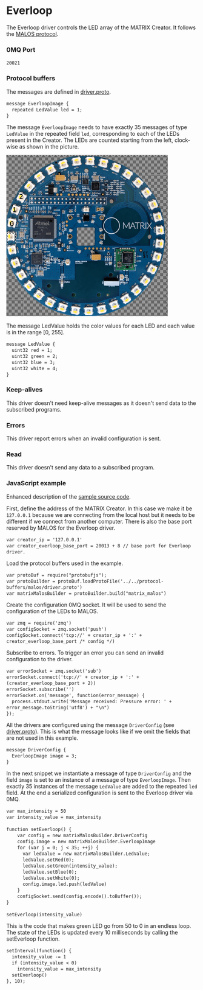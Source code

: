 # Everloop

The Everloop driver controls the LED array of the MATRIX Creator.
It follows the [MALOS protocol](../README.md#protocol).

### 0MQ Port
```
20021
```

### Protocol buffers

The messages are defined in [driver.proto](https://github.com/matrix-io/protocol-buffers/blob/master/malos/driver.proto).

```
message EverloopImage {
  repeated LedValue led = 1;
}
```

The message `EverloopImage` needs to have exactly 35 messages of type `LedValue` in the repeated field `led`,
corresponding to each of the LEDs present in the Creator. The LEDs are counted starting from the left, clock-wise
as shown in the picture.

![Everloop LEDs](creator-front-everloop-leds.png)

The message LedValue holds the color values for each LED and each value is in the range [0, 255].

```
message LedValue {
  uint32 red = 1;
  uint32 green = 2;
  uint32 blue = 3;
  uint32 white = 4;
}
```

### Keep-alives

This driver doesn't need keep-alive messages as it doesn't send data to the subscribed programs.

### Errors

This driver report errors when an invalid configuration is sent.

### Read

This driver doesn't send any data to a subscribed program.

### JavaScript example

Enhanced description of the [sample source code](../src/js_test/test_everloop.js).


First, define the address of the MATRIX Creator. In this case we make it be `127.0.0.1`
because we are connecting from the local host but it needs to be different if we
connect from another computer. There is also the base port reserved by MALOS for
the Everloop driver.

```
var creator_ip = '127.0.0.1'
var creator_everloop_base_port = 20013 + 8 // base port for Everloop driver.
```

Load the protocol buffers used in the example.

```
var protoBuf = require("protobufjs");
var protoBuilder = protoBuf.loadProtoFile('../../protocol-buffers/malos/driver.proto')
var matrixMalosBuilder = protoBuilder.build("matrix_malos")
```

Create the configuration 0MQ socket. It will be used to send the configuration of the LEDs to MALOS.

```
var zmq = require('zmq')
var configSocket = zmq.socket('push')
configSocket.connect('tcp://' + creator_ip + ':' + creator_everloop_base_port /* config */)
```

Subscribe to errors. To trigger an error you can send an invalid configuration to the driver.

```
var errorSocket = zmq.socket('sub')
errorSocket.connect('tcp://' + creator_ip + ':' + (creator_everloop_base_port + 2))
errorSocket.subscribe('')
errorSocket.on('message', function(error_message) {
  process.stdout.write('Message received: Pressure error: ' + error_message.toString('utf8') + "\n")
});
```

All the drivers are configured using the message `DriverConfig` (see [driver.proto](https://github.com/matrix-io/protocol-buffers/blob/master/malos/driver.proto)).
This is what the message looks like if we omit the fields that are not used in this example.

    message DriverConfig {
      EverloopImage image = 3;
    }

In the next snippet we instantiate a message of type `DriverConfig` and
the field `image` is set to an instance of a message of type `EverloopImage`.
Then exactly 35 instances of the message `LedValue` are added to the repeated `led` field.
At the end a serialized configuration is sent to the Everloop driver via 0MQ.

```
var max_intensity = 50
var intensity_value = max_intensity

function setEverloop() {
    var config = new matrixMalosBuilder.DriverConfig
    config.image = new matrixMalosBuilder.EverloopImage
    for (var j = 0; j < 35; ++j) {
      var ledValue = new matrixMalosBuilder.LedValue;
      ledValue.setRed(0);
      ledValue.setGreen(intensity_value);
      ledValue.setBlue(0);
      ledValue.setWhite(0);
      config.image.led.push(ledValue)
    }
    configSocket.send(config.encode().toBuffer());
}

setEverloop(intensity_value)
```

This is the code that makes green LED go from 50 to 0 in an endless loop.
The state of the LEDs is updated every 10 milliseconds by calling the setEverloop function.

```
setInterval(function() {
  intensity_value -= 1
  if (intensity_value < 0)
    intensity_value = max_intensity
  setEverloop()
}, 10);
```
